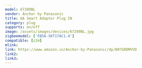 ```yaml
---
model: 67200BL
vendor: Anchor by Panasonic
title: 6A Smart Adaptor Plug IN
category: plug
supports: on/off
image: /assets/images/devices/67200BL.jpg
zigbeemodel: ['FB56-SKT17AC1.4']
compatible: [z2m]
mlink: 
link: https://www.amazon.in/Anchor-by-Panasonic/dp/B07GRDMVVD
link2: 
link3: 
---
```

